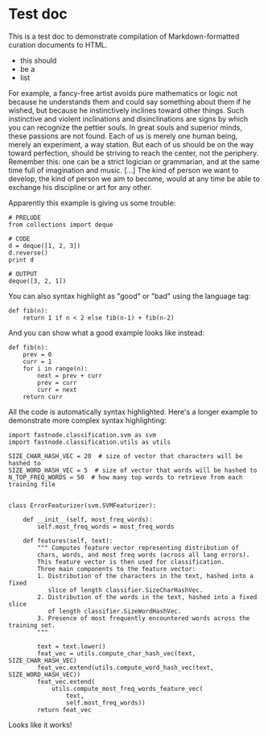 # Test doc

This is a test doc to demonstrate compilation of Markdown-formatted curation documents to HTML.

 - this should
 - be a
 - list

For example, a fancy-free artist avoids pure mathematics or logic not because he understands them and could say something about them if he wished, but because he instinctively inclines toward other things. Such instinctive and violent inclinations and disinclinations are signs by which you can recognize the pettier souls. In great souls and superior minds, these passions are not found. Each of us is merely one human being, merely an experiment, a way station. But each of us should be on the way toward perfection, should be striving to reach the center, not the periphery. Remember this: one can be a strict logician or grammarian, and at the same time full of imagination and music. […] The kind of person we want to develop, the kind of person we aim to become, would at any time be able to exchange his discipline or art for any other.

Apparently this example is giving us some trouble:

```
# PRELUDE
from collections import deque

# CODE
d = deque([1, 2, 3])
d.reverse()
print d

# OUTPUT
deque([3, 2, 1])
```

You can also syntax highlight as "good" or "bad" using the language tag:

```bad
def fib(n):
    return 1 if n < 2 else fib(n-1) + fib(n-2)
```

And you can show what a good example looks like instead:

```good
def fib(n):
	prev = 0
	curr = 1
	for i in range(n):
		next = prev + curr
		prev = curr
		curr = next
	return curr
```

All the code is automatically syntax highlighted.  Here's a longer example to demonstrate more complex syntax highlighting:

```
import fastnode.classification.svm as svm
import fastnode.classification.utils as utils

SIZE_CHAR_HASH_VEC = 20  # size of vector that characters will be hashed to
SIZE_WORD_HASH_VEC = 5  # size of vector that words will be hashed to
N_TOP_FREQ_WORDS = 50  # how many top words to retrieve from each training file


class ErrorFeaturizer(svm.SVMFeaturizer):

    def __init__(self, most_freq_words):
        self.most_freq_words = most_freq_words

    def features(self, text):
        """ Computes feature vector representing distribution of
        chars, words, and most freq words (across all lang errors).
        This feature vector is then used for classification.
        Three main components to the feature vector:
        1. Distribution of the characters in the text, hashed into a fixed
           slice of length classifier.SizeCharHashVec.
        2. Distribution of the words in the text, hashed into a fixed slice
           of length classifier.SizeWordHashVec.
        3. Presence of most frequently encountered words across the training set.
        """

        text = text.lower()
        feat_vec = utils.compute_char_hash_vec(text, SIZE_CHAR_HASH_VEC)
        feat_vec.extend(utils.compute_word_hash_vec(text, SIZE_WORD_HASH_VEC))
        feat_vec.extend(
            utils.compute_most_freq_words_feature_vec(
                text,
                self.most_freq_words))
        return feat_vec
```

Looks like it works!
